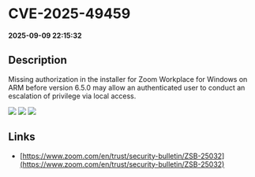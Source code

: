 # CVE-2025-49459

**2025-09-09 22:15:32**

## Description
Missing authorization in the installer for Zoom Workplace for Windows on ARM before version 6.5.0 may allow an authenticated user to conduct an escalation of privilege via local access.

![](https://img.shields.io/static/v1?label=Score&message=7.8&color=red)
![](https://img.shields.io/static/v1?label=Severity&message=HIGH&color=red)
![](https://img.shields.io/static/v1?label=CWE&message=Auth&color=green)

## Links
- [https://www.zoom.com/en/trust/security-bulletin/ZSB-25032](https://www.zoom.com/en/trust/security-bulletin/ZSB-25032)
